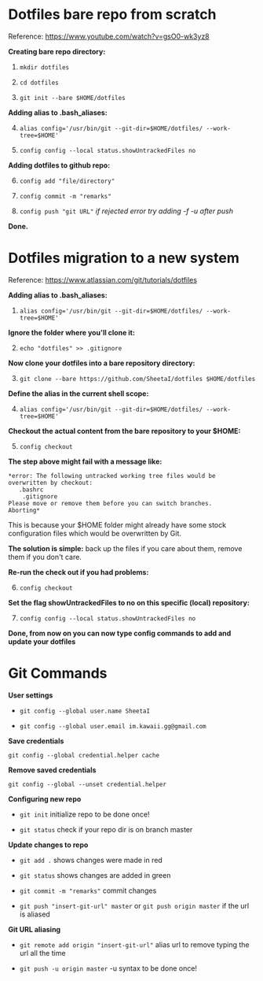 # Dotfiles bare repo from scratch

Reference: https://www.youtube.com/watch?v=gsO0-wk3yz8

**Creating bare repo directory:**

  1. `mkdir dotfiles`

  2. `cd dotfiles`

  3. `git init --bare $HOME/dotfiles`

**Adding alias to .bash_aliases:**

  4. `alias config='/usr/bin/git --git-dir=$HOME/dotfiles/ --work-tree=$HOME'`
  
  5. `config config --local status.showUntrackedFiles no`
 
**Adding dotfiles to github repo:**
 
  6. `config add "file/directory"`
 
  7. `config commit -m "remarks"` 
 
  8. `config push "git URL"` 
*if rejected error try adding -f -u after push*

**Done.**

# Dotfiles migration to a new system

Reference: https://www.atlassian.com/git/tutorials/dotfiles

**Adding alias to .bash_aliases:**

  1. `alias config='/usr/bin/git --git-dir=$HOME/dotfiles/ --work-tree=$HOME'`

**Ignore the folder where you'll clone it:**

  2. `echo "dotfiles" >> .gitignore`
  
**Now clone your dotfiles into a bare repository directory:**

  3. `git clone --bare https://github.com/SheetaI/dotfiles $HOME/dotfiles`

**Define the alias in the current shell scope:**

  4. `alias config='/usr/bin/git --git-dir=$HOME/dotfiles/ --work-tree=$HOME'`

**Checkout the actual content from the bare repository to your $HOME:**

  5. `config checkout`

**The step above might fail with a message like:**
  
    *error: The following untracked working tree files would be overwritten by checkout:
       .bashrc
        .gitignore
    Please move or remove them before you can switch branches.
    Aborting*

This is because your $HOME folder might already have some stock configuration files which would be overwritten by Git. 

**The solution is simple:** back up the files if you care about them, remove them if you don't care.

**Re-run the check out if you had problems:**

  6. `config checkout`

**Set the flag showUntrackedFiles to no on this specific (local) repository:**

  7. `config config --local status.showUntrackedFiles no`

**Done, from now on you can now type config commands to add and update your dotfiles**


# Git Commands

**User settings**

  - `git config --global user.name SheetaI`
  
  - `git config --global user.email im.kawaii.gg@gmail.com`

**Save credentials**

  `git config --global credential.helper cache`

**Remove saved credentials**

  `git config --global --unset credential.helper`
  
**Configuring new repo**
 
   - `git init` initialize repo to be done once!
  
   - `git status` check if your repo dir is on branch master

 **Update changes to repo**
 
   - `git add .` shows changes were made in red
   
   - `git status` shows changes are added in green
   
   - `git commit -m "remarks"` commit changes
   
   - `git push "insert-git-url" master` or `git push origin master` if the url is aliased
   
 **Git URL aliasing**
 
 - `git remote add origin "insert-git-url"` alias url to remove typing the url all the time
 
 - `git push -u origin master` -u syntax to be done once!
   
